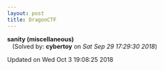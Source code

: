 ```yaml
---
layout: post
title: DragonCTF
---
```


<!--break-->

**sanity (miscellaneous)**  
&nbsp;&nbsp;&nbsp;(Solved by: **cybertoy** on _Sat Sep 29 17:29:30 2018_)  
  


Updated on Wed Oct  3 19:08:25 2018

